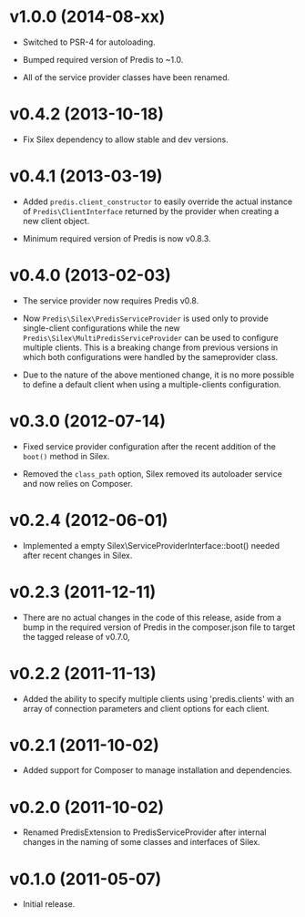 v1.0.0 (2014-08-xx)
================================================================================

- Switched to PSR-4 for autoloading.

- Bumped required version of Predis to ~1.0.

- All of the service provider classes have been renamed.


v0.4.2 (2013-10-18)
================================================================================

- Fix Silex dependency to allow stable and dev versions.


v0.4.1 (2013-03-19)
================================================================================

- Added `predis.client_constructor` to easily override the actual instance of
  `Predis\ClientInterface` returned by the provider when creating a new client
  object.

- Minimum required version of Predis is now v0.8.3.


v0.4.0 (2013-02-03)
================================================================================

- The service provider now requires Predis v0.8.

- Now `Predis\Silex\PredisServiceProvider` is used only to provide single-client
  configurations while the new `Predis\Silex\MultiPredisServiceProvider` can be
  used to configure multiple clients. This is a breaking change from previous
  versions in which both configurations were handled by the sameprovider class.

- Due to the nature of the above mentioned change, it is no more possible to
  define a default client when using a multiple-clients configuration.


v0.3.0 (2012-07-14)
================================================================================

- Fixed service provider configuration after the recent addition of the `boot()`
  method in Silex.

- Removed the `class_path` option, Silex removed its autoloader service and now
  relies on Composer.


v0.2.4 (2012-06-01)
================================================================================

- Implemented a empty Silex\ServiceProviderInterface::boot() needed after recent
  changes in Silex.


v0.2.3 (2011-12-11)
================================================================================

- There are no actual changes in the code of this release, aside from a bump in
  the required version of Predis in the composer.json file to target the tagged
  release of v0.7.0,


v0.2.2 (2011-11-13)
================================================================================

- Added the ability to specify multiple clients using 'predis.clients' with an
  array of connection parameters and client options for each client.


v0.2.1 (2011-10-02)
================================================================================

- Added support for Composer to manage installation and dependencies.


v0.2.0 (2011-10-02)
================================================================================

- Renamed PredisExtension to PredisServiceProvider after internal changes in the
  naming of some classes and interfaces of Silex.


v0.1.0 (2011-05-07)
================================================================================

- Initial release.
